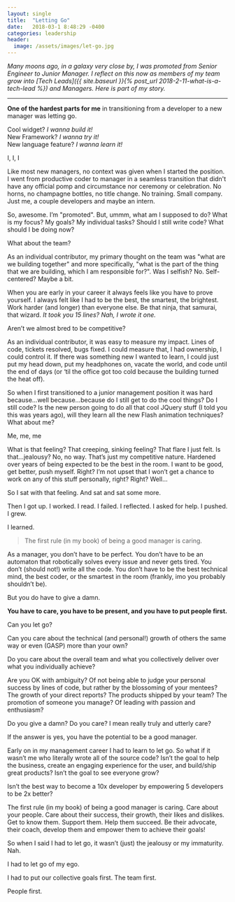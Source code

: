 ```yaml
---
layout: single
title:  "Letting Go"
date:   2018-03-1 8:48:29 -0400
categories: leadership
header:
  image: /assets/images/let-go.jpg
---
```


*Many moons ago, in a galaxy very close by, I was promoted from Senior Engineer to Junior Manager.  I reflect on this now as members of my team grow into [Tech Leads]({{ site.baseurl }}{% post_url 2018-2-11-what-is-a-tech-lead %}) and Managers. Here is part of my story.*

---

**One of the hardest parts for me** in transitioning from a developer to a new manager was letting go.  

Cool widget? *I wanna build it!*  
New Framework? *I wanna try it!*  
New language feature? *I wanna learn it!*  

I, I, I

Like most new managers, no context was given when I started the position.  I went from productive coder to manager in a seamless transition that didn't have any official pomp and circumstance nor ceremony or celebration. No horns, no champagne bottles, no title change. No training.  Small company. Just me, a couple developers and maybe an intern.  

So, awesome.  I’m "promoted".  But, ummm, what am I supposed to do? What is my focus? My goals? My individual tasks? Should I still write code? What should I be doing now?

What about the team?

As an individual contributor, my primary thought on the team was "what are we building together" and more specifically, "what is the part of the thing that we are building, which I am responsible for?".  Was I selfish?  No. Self-centered? Maybe a bit.  

When you are early in your career it always feels like you have to prove yourself.  I always felt like I had to be the best, the smartest, the brightest. Work harder (and longer) than everyone else. Be that ninja, that samurai, that wizard.  *It took you 15 lines? Nah, I wrote it one.*

Aren’t we almost bred to be competitive?

As an individual contributor, it was easy to measure my impact.  Lines of code, tickets resolved, bugs fixed.  I could measure that, I had ownership, I could control it.  If there was something new I wanted to learn, I could just put my head down, put my headphones on, vacate the world, and code until the end of days (or ‘til the office got too cold because the building turned the heat off).

So when I first transitioned to a junior management position it was hard because…well because...because do I still get to do the cool things? Do I still code?  Is the new person going to do all that cool JQuery stuff (I told you this was years ago), will they learn all the new Flash animation techniques? What about me?

Me, me, me

What is that feeling? That creeping, sinking feeling? That flare I just felt. Is that…jealousy?  No, no way. That’s just my competitive nature.  Hardened over years of being expected to be the best in the room.  I want to be good, get better, push myself.  Right?  I’m not upset that I won’t get a chance to work on any of this stuff personally, right? Right?  Well…

So I sat with that feeling. And sat and sat some more.

Then I got up.  I worked. I read. I failed. I reflected. I asked for help. I pushed. I grew.

I learned.

> The first rule (in my book) of being a good manager is caring.

As a manager, you don’t have to be perfect.  You don’t have to be an automaton that robotically solves every issue and never gets tired. You don’t (should not!) write all the code.  You don’t have to be the best technical mind, the best coder, or the smartest in the room (frankly, imo you probably shouldn’t be).

But you do have to give a damn.

**You have to care, you have to be present, and you have to put people first.**

Can you let go?

Can you care about the technical (and personal!) growth of others the same way or even (GASP) more than your own?

Do you care about the overall team and what you collectively deliver over what you individually achieve?

Are you OK with ambiguity? Of not being able to judge your personal success by lines of code, but rather by the blossoming of your mentees? The growth of your direct reports? The products shipped by your team? The promotion of someone you manage? Of leading with passion and enthusiasm?

Do you give a damn? Do you care?  I mean really truly and utterly care?

If the answer is yes, you  have the potential to be a good manager.

Early on in my management career I had to learn to let go. So what if it wasn’t me who literally wrote all of the source code? Isn’t the goal to help the business, create an engaging experience for the user, and build/ship great products? Isn’t the goal to see everyone grow?

Isn’t the best way to become a 10x developer by empowering 5 developers to be 2x better?

The first rule (in my book) of being a good manager is caring.  Care about your people.  Care about their success, their growth, their likes and dislikes.  Get to know them. Support them. Help them succeed. Be their advocate, their coach, develop them and empower them to achieve their goals!

So when I said I had to let go, it wasn’t (just) the jealousy or my immaturity. Nah.

I had to let go of my ego.

I had to put our collective goals first. The team first.

People first.
